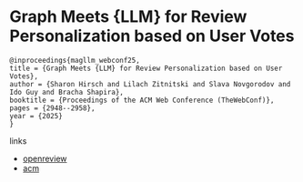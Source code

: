 # Graph Meets {LLM} for Review Personalization based on User Votes

```
@inproceedings{magllm_webconf25,
title = {Graph Meets {LLM} for Review Personalization based on User Votes},
author = {Sharon Hirsch and Lilach Zitnitski and Slava Novgorodov and Ido Guy and Bracha Shapira},
booktitle = {Proceedings of the ACM Web Conference (TheWebConf)},
pages = {2948--2958},
year = {2025}
}
```

links
- [openreview](https://openreview.net/forum?id=MHOhNKeJk8)
- [acm](https://dl.acm.org/doi/10.1145/3696410.3714691)
